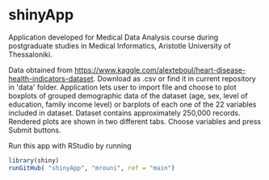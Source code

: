 # shinyApp
Application developed for Medical Data Analysis course during postgraduate studies in Medical Informatics, Aristotle University of Thessaloniki.

Data obtained from https://www.kaggle.com/alexteboul/heart-disease-health-indicators-dataset.
Download as .csv or find it in current repository in 'data' folder.
Application lets user to import file and choose to plot boxplots of grouped demographic data of the dataset (age, sex, level of education, family income level) or barplots of each one of the 22 variables included in dataset. Dataset contains approximately 250,000 records. Rendered plots are shown in two different tabs. Choose variables and press Submit buttons.

Run this app with RStudio by running 
```R
library(shiny)
runGitHub( "shinyApp", "mrouni", ref = "main")
```
